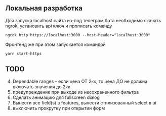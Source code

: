 ## Локальная разработка
Для запуска localhost сайта из-под телеграм бота необходимо скачать ngrok, установить api ключ и прописать команду 

`ngrok http https://localhost:3000 --host-header="localhost:3000"`

Фронтенд же при этом запускается командой

`yarn start-https`

## TODO
4. Dependable ranges - если цена ОТ 2кк, то цена ДО не должна включать значения до 2кк
6. предупреждение при выходе из несохраненного фильтра
8. Сделать анимацию для fullscreen dialog
9. Вынести все field(s) в features, вынести стилизованный select в ui
10. выключить прокрутку при открытии форм